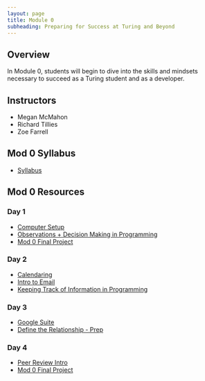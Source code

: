 ```yaml
---
layout: page
title: Module 0
subheading: Preparing for Success at Turing and Beyond
---
```

## Overview

In Module 0, students will begin to dive into the skills and mindsets necessary to succeed as a Turing student and as a developer.

## Instructors

* Megan McMahon
* Richard Tillies
* Zoe Farrell

## Mod 0 Syllabus
* [Syllabus](./lessons/syllabus)

## Mod 0 Resources
### Day 1
* [Computer Setup](./lessons/computer-setup)
* [Observations + Decision Making in Programming](./lessons/TechnicalDay1)
* [Mod 0 Final Project](./projects/Mod0FinalProject)

### Day 2 
* [Calendaring](./lessons/Calendaring)
* [Intro to Email](./lessons/IntroToEmail)
* [Keeping Track of Information in Programming](./lessons/TechnicalDay2)

### Day 3 
* [Google Suite](./lessons/GoogleSuite)
* [Define the Relationship - Prep](./lessons/define-the-relationship-prep)

### Day 4 
* [Peer Review Intro](./lessons/PeerReviewIntro)
* [Mod 0 Final Project](./projects/Mod0FinalProject)